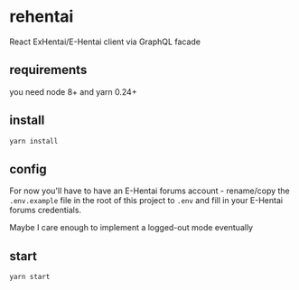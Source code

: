 # rehentai
React ExHentai/E-Hentai client via GraphQL facade

## requirements

you need node 8+ and yarn 0.24+

## install

```sh
yarn install
```

## config

For now you'll have to have an E-Hentai forums account - rename/copy the `.env.example` file in the root of this project to `.env` and fill in your E-Hentai forums credentials.

Maybe I care enough to implement a logged-out mode eventually

## start

```sh
yarn start
```
